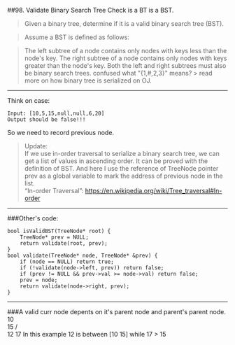 ##98. Validate Binary Search Tree 
Check is a BT is a BST.
> Given a binary tree, determine if it is a valid binary search tree (BST).

> Assume a BST is defined as follows:

> The left subtree of a node contains only nodes with keys less than the node's key.
The right subtree of a node contains only nodes with keys greater than the node's key.
Both the left and right subtrees must also be binary search trees.
confused what "{1,#,2,3}" means? > read more on how binary tree is serialized on OJ.

---

Think on case:   

    Input: [10,5,15,null,null,6,20]  
    Output should be false!!!
    
So we need to record previous node.

>Update:  
If we use in-order traversal to serialize a binary search tree, we can get a list of values in ascending order. It can be proved with the definition of BST. And here I use the reference of TreeNode pointer prev as a global variable to mark the address of previous node in the list.  
“In-order Traversal”: https://en.wikipedia.org/wiki/Tree_traversal#In-order


---
###Other's code:

    bool isValidBST(TreeNode* root) {
        TreeNode* prev = NULL;
        return validate(root, prev);
    }
    bool validate(TreeNode* node, TreeNode* &prev) {
        if (node == NULL) return true;
        if (!validate(node->left, prev)) return false;
        if (prev != NULL && prev->val >= node->val) return false;
        prev = node;
        return validate(node->right, prev);
    }

---
###A valid curr node depents on it's parent node and parent's parent node.
        10
          \
           15
          /  \
         12   17
In this example 12 is between [10 15] while 17 > 15
         


